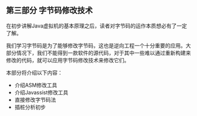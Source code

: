## 第三部分 字节码修改技术

在初步讲解Java虚拟机的基本原理之后，读者对字节码的运作本质想必有了一定了解。

我们学习字节码是为了能够修改字节码，这也是逆向工程一个十分重要的应用。大部分情况下，我们不能得到一款软件的源代码，对于其中一些难以通过重新构建来修改的代码，就可以应用字节码修改技术来修改它们。

本部分将介绍以下内容：
* 介绍ASM修改工具
* 介绍Javassist修改工具
* 直接修改字节码法
* 插桩分析初步